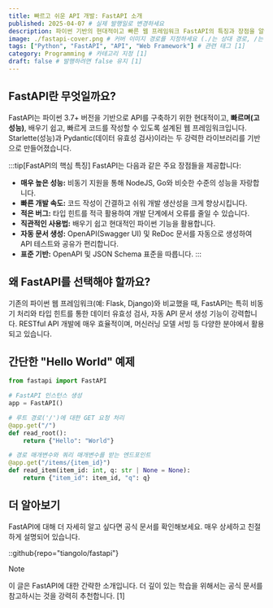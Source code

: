 ```yaml
---
title: 빠르고 쉬운 API 개발: FastAPI 소개
published: 2025-04-07 # 실제 발행일로 변경하세요
description: 파이썬 기반의 현대적이고 빠른 웹 프레임워크 FastAPI의 특징과 장점을 알아봅니다.
image: ./fastapi-cover.png # 커버 이미지 경로를 지정하세요 (./는 상대 경로, /는 public 폴더 기준) [1]
tags: ["Python", "FastAPI", "API", "Web Framework"] # 관련 태그 [1]
category: Programming # 카테고리 지정 [1]
draft: false # 발행하려면 false 유지 [1]
---
```


## FastAPI란 무엇일까요?

FastAPI는 파이썬 3.7+ 버전을 기반으로 API를 구축하기 위한 현대적이고, **빠르며(고성능)**, 배우기 쉽고, 빠르게 코드를 작성할 수 있도록 설계된 웹 프레임워크입니다. Starlette(성능)과 Pydantic(데이터 유효성 검사)이라는 두 강력한 라이브러리를 기반으로 만들어졌습니다.

:::tip[FastAPI의 핵심 특징]
FastAPI는 다음과 같은 주요 장점들을 제공합니다:

*   **매우 높은 성능:** 비동기 지원을 통해 NodeJS, Go와 비슷한 수준의 성능을 자랑합니다.
*   **빠른 개발 속도:** 코드 작성이 간결하고 쉬워 개발 생산성을 크게 향상시킵니다.
*   **적은 버그:** 타입 힌트를 적극 활용하여 개발 단계에서 오류를 줄일 수 있습니다.
*   **직관적인 사용법:** 배우기 쉽고 현대적인 파이썬 기능을 활용합니다.
*   **자동 문서 생성:** OpenAPI(Swagger UI) 및 ReDoc 문서를 자동으로 생성하여 API 테스트와 공유가 편리합니다.
*   **표준 기반:** OpenAPI 및 JSON Schema 표준을 따릅니다.
:::

## 왜 FastAPI를 선택해야 할까요?

기존의 파이썬 웹 프레임워크(예: Flask, Django)와 비교했을 때, FastAPI는 특히 비동기 처리와 타입 힌트를 통한 데이터 유효성 검사, 자동 API 문서 생성 기능이 강력합니다. RESTful API 개발에 매우 효율적이며, 머신러닝 모델 서빙 등 다양한 분야에서 활용되고 있습니다.

## 간단한 "Hello World" 예제

```python
from fastapi import FastAPI

# FastAPI 인스턴스 생성
app = FastAPI()

# 루트 경로('/')에 대한 GET 요청 처리
@app.get("/")
def read_root():
    return {"Hello": "World"}

# 경로 매개변수와 쿼리 매개변수를 받는 엔드포인트
@app.get("/items/{item_id}")
def read_item(item_id: int, q: str | None = None):
    return {"item_id": item_id, "q": q}
```

## 더 알아보기

FastAPI에 대해 더 자세히 알고 싶다면 공식 문서를 확인해보세요. 매우 상세하고 친절하게 설명되어 있습니다.

::github{repo="tiangolo/fastapi"}

> [!NOTE]
> 이 글은 FastAPI에 대한 간략한 소개입니다. 더 깊이 있는 학습을 위해서는 공식 문서를 참고하시는 것을 강력히 추천합니다. [1]
